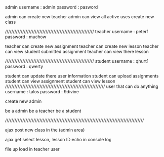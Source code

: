 admin
username : admin
password : pasword

admin can create new teacher
admin can view all active uses
create new class

/////////////////////////////////////////////////////////
teacher
username : peter1
password : muchow

teacher can create new assignment
teacher can create new lesson
teacher can view student submitted assignment
teacher can view there lesson



/////////////////////////////////////////////////////////
student
username : qhurt1
password : qwerty

student can update there user information
student can upload assignments
student can view assignment
student can view lesson
////////////////////////////////////////////////////////////////
user that can do anything
username : talos
password :  9divine

create new admin

be a admin
be  a teacher
be a student

/////////////////////////////////////////////////////////////////////////////////////////

ajax post new class in the (admin area)

ajax get select lesson, lesson ID echo in console log


file up load in teacher user 
